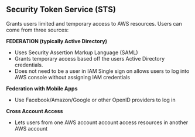 ## Security Token Service (STS)

Grants users limited and temporary access to AWS resources. Users can come from three sources:

**FEDERATION (typically Active Directory)**

 - Uses Security Assertion Markup Language (SAML) 
 - Grants temporary access based off the users Active Directory credentials. 
 - Does not need to be a user in IAM Single sign on allows users to log into AWS console without assigning IAM credentials

**Federation with Mobile Apps**

 - Use Facebook/Amazon/Google or other OpenID providers to log in

**Cross Account Access**

 - Lets users from one AWS account account access resources in another  AWS account

<!--stackedit_data:
eyJoaXN0b3J5IjpbMTE1NzM1MjM2NF19
-->